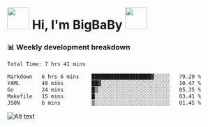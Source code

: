 <!-- Title -->
<h1>
    <img src="https://media.tenor.com/TlyRveJkgo4AAAAi/cloud-cloud-strife.gif" width="50"/>
    Hi, I'm BigBaBy
    <img src="https://media.tenor.com/TlyRveJkgo4AAAAi/cloud-cloud-strife.gif" width="50"/>
</h1>

<h3> 📊 Weekly development breakdown </h3>
<!-- waka-readme-stats -->

<!--START_SECTION:waka-->

```txt
Total Time: 7 hrs 41 mins

Markdown   6 hrs 6 mins    ███████████████████▓░░░░░   79.29 %
YAML       48 mins         ██▓░░░░░░░░░░░░░░░░░░░░░░   10.47 %
Go         24 mins         █▒░░░░░░░░░░░░░░░░░░░░░░░   05.35 %
Makefile   15 mins         █░░░░░░░░░░░░░░░░░░░░░░░░   03.41 %
JSON       6 mins          ▒░░░░░░░░░░░░░░░░░░░░░░░░   01.45 %
```

<!--END_SECTION:waka-->

![Alt text](https://spotify-recently-played-readme.vercel.app/api?user=21b7yx6vkj66csord5swswvza&count=10&width=1000)
